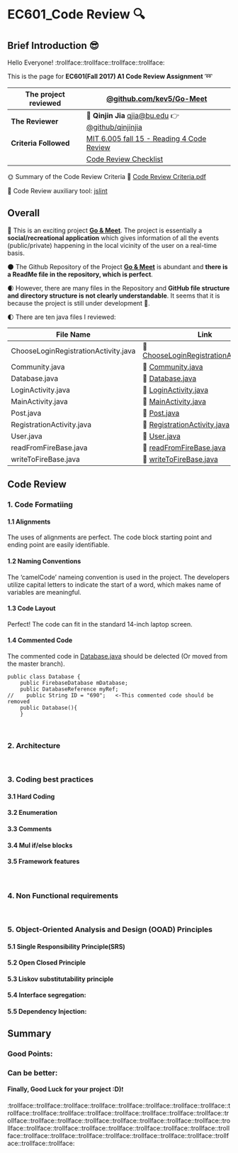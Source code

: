 # EC601_Code Review :mag:
## Brief Introduction :sunglasses:
  Hello Everyone! :trollface::trollface::trollface::trollface:
  
  This is the page for **EC601(Fall 2017) A1 Code Review Assignment** :loop:
  
  |The project reviewed| **[@github.com/kev5/Go-Meet](https://github.com/kev5/Go-Meet)**
  |--|--
  |**The Reviewer**| :boy: **Qinjin Jia** qjia@bu.edu   :point_right:[@github/qinjinjia](https://github.com/qinjinjia)
  |**Criteria Followed**| [MIT 6.005 fall 15 - Reading 4 Code Review](http://web.mit.edu/6.005/www/fa15/classes/04-code-review/) 
  ||[Code Review Checklist](http://www.evoketechnologies.com/blog/code-review-checklist-perform-effective-code-reviews/)

  :sun_with_face: Summary of the Code Review Criteria :link: [Code Review Criteria.pdf](https://github.com/qinjinjia/ec601_Code-Review/blob/master/Code%20Review%20by%20Qinjin%20Jia/Code%20Review%20Criteria.pdf) 
 
 :full_moon_with_face: Code Review auxiliary tool: [jslint](http://www.jslint.com)
 
## Overall
 :new_moon_with_face: This is an exciting project **[Go & Meet](https://github.com/kev5/Go-Meet)**. The project is essentially a **social/recreational application** which gives information of all the events  (public/private) happening in the local vicinity of the user on a real-time basis.
 
 :new_moon: The Github Repository of the Project **[Go & Meet](https://github.com/kev5/Go-Meet)** is abundant and **there is a ReadMe file in the repository, which is perfect**.
 
 :waxing_crescent_moon: However, there are many files in the Repository and **GitHub file structure and directory structure is not clearly understandable**. It seems that it is because the project is still under development :construction:. 

 :first_quarter_moon: There are ten java files I reviewed:
          
 |File Name |Link |
 |--|--
 |ChooseLoginRegistrationActivity.java|:link: [ChooseLoginRegistrationActivity.java](https://github.com/kev5/Go-Meet/blob/master/ChooseLoginRegistrationActivity.java)|
 |Community.java|:link: [Community.java](https://github.com/kev5/Go-Meet/blob/master/Community.java)|
 |Database.java|:link: [Database.java](https://github.com/kev5/Go-Meet/blob/master/Database.java)|
 |LoginActivity.java|:link: [LoginActivity.java](https://github.com/kev5/Go-Meet/blob/master/LoginActivity.java)|
 |MainActivity.java|:link: [MainActivity.java](https://github.com/kev5/Go-Meet/blob/master/MainActivity.java)|
 |Post.java|:link: [Post.java](https://github.com/kev5/Go-Meet/blob/master/Post.java)|
 |RegistrationActivity.java|:link: [RegistrationActivity.java](https://github.com/kev5/Go-Meet/blob/master/RegistrationActivity.java)|
 |User.java|:link: [User.java](https://github.com/kev5/Go-Meet/blob/master/User.java)|
 |readFromFireBase.java|:link: [readFromFireBase.java](https://github.com/kev5/Go-Meet/blob/master/readFromFireBase.java)|
 |writeToFireBase.java|:link: [writeToFireBase.java](https://github.com/kev5/Go-Meet/blob/master/writeToFireBase.java)|
          
## Code Review

### 1. Code Formatiing

#### 1.1 Alignments

The uses of alignments are perfect. The code block starting point and ending point are easily identifiable.

#### 1.2 Naming Conventions
The ‘camelCode’ nameing convention is used in the project. The developers utilize capital letters to indicate the start of a word, which makes name of variables are meaningful.

#### 1.3 Code Layout
Perfect! The code can fit in the standard 14-inch laptop screen.

#### 1.4 Commented Code
   The commented code in [Database.java](https://github.com/kev5/Go-Meet/blob/master/Database.java) should be delected (Or moved from the master branch).   
```
public class Database {
    public FirebaseDatabase mDatabase;
    public DatabaseReference myRef;
//    public String ID = "690";   <-This commented code should be removed
    public Database(){
    }
```

</br>

### 2. Architecture

</br>

### 3. Coding best practices
#### 3.1 Hard Coding
#### 3.2 Enumeration
#### 3.3 Comments
#### 3.4 Mul if/else blocks
#### 3.5 Framework features

</br>

### 4. Non Functional requirements

</br>

### 5. Object-Oriented Analysis and Design (OOAD) Principles

#### 5.1 Single Responsibility Principle(SRS)
#### 5.2 Open Closed Principle
#### 5.3 Liskov substitutability principle
#### 5.4 Interface segregation:
#### 5.5 Dependency Injection:

## Summary
### Good Points:
### Can be better:

**Finally, Good Luck for your project :D)**:exclamation:

:trollface::trollface::trollface::trollface::trollface::trollface::trollface::trollface::trollface::trollface::trollface::trollface::trollface::trollface::trollface::trollface::trollface::trollface::trollface::trollface::trollface::trollface::trollface::trollface::trollface::trollface::trollface::trollface::trollface::trollface::trollface::trollface::trollface::trollface::trollface::trollface::trollface::trollface::trollface::trollface::trollface::trollface::trollface:
